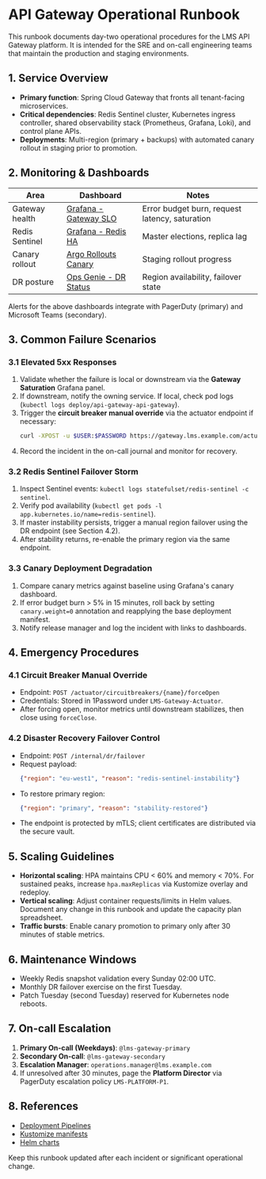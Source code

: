 # API Gateway Operational Runbook

This runbook documents day-two operational procedures for the LMS API Gateway platform. It is intended for the SRE and on-call engineering teams that maintain the production and staging environments.

## 1. Service Overview

- **Primary function**: Spring Cloud Gateway that fronts all tenant-facing microservices.
- **Critical dependencies**: Redis Sentinel cluster, Kubernetes ingress controller, shared observability stack (Prometheus, Grafana, Loki), and control plane APIs.
- **Deployments**: Multi-region (primary + backups) with automated canary rollout in staging prior to promotion.

## 2. Monitoring & Dashboards

| Area | Dashboard | Notes |
| --- | --- | --- |
| Gateway health | [Grafana - Gateway SLO](https://grafana.lms.example.com/d/gateway-slo) | Error budget burn, request latency, saturation |
| Redis Sentinel | [Grafana - Redis HA](https://grafana.lms.example.com/d/redis-ha) | Master elections, replica lag |
| Canary rollout | [Argo Rollouts Canary](https://argo.lms.example.com/rollouts) | Staging rollout progress |
| DR posture | [Ops Genie - DR Status](https://ops.lms.example.com/dr) | Region availability, failover state |

Alerts for the above dashboards integrate with PagerDuty (primary) and Microsoft Teams (secondary).

## 3. Common Failure Scenarios

### 3.1 Elevated 5xx Responses

1. Validate whether the failure is local or downstream via the **Gateway Saturation** Grafana panel.
2. If downstream, notify the owning service. If local, check pod logs (`kubectl logs deploy/api-gateway-api-gateway`).
3. Trigger the **circuit breaker manual override** via the actuator endpoint if necessary:
   ```bash
   curl -XPOST -u $USER:$PASSWORD https://gateway.lms.example.com/actuator/circuitbreakers/setup-service/forceOpen
   ```
4. Record the incident in the on-call journal and monitor for recovery.

### 3.2 Redis Sentinel Failover Storm

1. Inspect Sentinel events: `kubectl logs statefulset/redis-sentinel -c sentinel`.
2. Verify pod availability (`kubectl get pods -l app.kubernetes.io/name=redis-sentinel`).
3. If master instability persists, trigger a manual region failover using the DR endpoint (see Section 4.2).
4. After stability returns, re-enable the primary region via the same endpoint.

### 3.3 Canary Deployment Degradation

1. Compare canary metrics against baseline using Grafana's canary dashboard.
2. If error budget burn > 5% in 15 minutes, roll back by setting `canary.weight=0` annotation and reapplying the base deployment manifest.
3. Notify release manager and log the incident with links to dashboards.

## 4. Emergency Procedures

### 4.1 Circuit Breaker Manual Override

- Endpoint: `POST /actuator/circuitbreakers/{name}/forceOpen`
- Credentials: Stored in 1Password under `LMS-Gateway-Actuator`.
- After forcing open, monitor metrics until downstream stabilizes, then close using `forceClose`.

### 4.2 Disaster Recovery Failover Control

- Endpoint: `POST /internal/dr/failover`
- Request payload:
  ```json
  {"region": "eu-west1", "reason": "redis-sentinel-instability"}
  ```
- To restore primary region:
  ```json
  {"region": "primary", "reason": "stability-restored"}
  ```
- The endpoint is protected by mTLS; client certificates are distributed via the secure vault.

## 5. Scaling Guidelines

- **Horizontal scaling**: HPA maintains CPU < 60% and memory < 70%. For sustained peaks, increase `hpa.maxReplicas` via Kustomize overlay and redeploy.
- **Vertical scaling**: Adjust container requests/limits in Helm values. Document any change in this runbook and update the capacity plan spreadsheet.
- **Traffic bursts**: Enable canary promotion to primary only after 30 minutes of stable metrics.

## 6. Maintenance Windows

- Weekly Redis snapshot validation every Sunday 02:00 UTC.
- Monthly DR failover exercise on the first Tuesday.
- Patch Tuesday (second Tuesday) reserved for Kubernetes node reboots.

## 7. On-call Escalation

1. **Primary On-call (Weekdays)**: `@lms-gateway-primary`
2. **Secondary On-call**: `@lms-gateway-secondary`
3. **Escalation Manager**: `operations.manager@lms.example.com`
4. If unresolved after 30 minutes, page the **Platform Director** via PagerDuty escalation policy `LMS-PLATFORM-P1`.

## 8. References

- [Deployment Pipelines](../../.github/workflows/ci-cd.yml)
- [Kustomize manifests](../../deploy/kustomize)
- [Helm charts](../../deploy/helm)

Keep this runbook updated after each incident or significant operational change.
